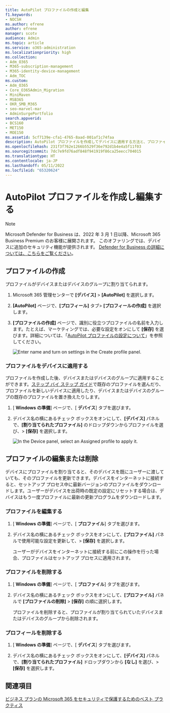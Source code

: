 ```yaml
---
title: AutoPilot プロファイルの作成と編集
f1.keywords:
- NOCSH
ms.author: efrene
author: efrene
manager: scotv
audience: Admin
ms.topic: article
ms.service: o365-administration
ms.localizationpriority: high
ms.collection:
- Adm_O365
- M365-subscription-management
- M365-identity-device-management
- Adm_TOC
ms.custom:
- Adm_O365
- Core_O365Admin_Migration
- MiniMaven
- MSB365
- OKR_SMB_M365
- seo-marvel-mar
- AdminSurgePortfolio
search.appverid:
- BCS160
- MET150
- MOE150
ms.assetid: 5cf7139e-cfa1-4765-8aad-001af1c74faa
description: AutoPilot プロファイルを作成してデバイスに適用する方法と、プロファイルを編集または削除したり、デバイスからプロファイルを削除したりする方法について説明します。
ms.openlocfilehash: 231f3f762e1266b5529f36e792d1b4e4a5f11f03
ms.sourcegitcommit: 7dc7e9fd76adf848f941919f86ca25eecc704015
ms.translationtype: HT
ms.contentlocale: ja-JP
ms.lasthandoff: 05/11/2022
ms.locfileid: "65320624"
---
```

# <a name="create-and-edit-autopilot-profiles"></a>AutoPilot プロファイルを作成し編集する

> [!NOTE]
> Microsoft Defender for Business は、2022 年 3 月 1 日以降、Microsoft 365 Business Premium のお客様に展開されます。 このオファリングでは、デバイスに追加のセキュリティ機能が提供されます。 [Defender for Business の詳細については、こちらをご覧ください](../security/defender-business/mdb-overview.md)。

## <a name="create-a-profile"></a>プロファイルの作成

プロファイルがデバイスまたはデバイスのグループに割り当てられます。
  
1. Microsoft 365 管理センターで **[デバイス]** \> **[AutoPilot]** を選択します。
  
2. **[AutoPilot]** ページで、**[プロフィール]** タブ\> **[プロフィールの作成]** を選択します。

3. **[プロファイルの作成]** ページで、識別に役立つプロファイルの名前を入力します。たとえば、マーケティングでは、必要な設定をオンにして **[保存]** を選びます。詳細については、「[AutoPilot プロファイルの設定について](m365bp-autopilot-profile-settings.md)」を参照してください。

    ![Enter name and turn on settings in the Create profile panel.](./../media/63b5a00d-6a5d-48d0-9557-e7531e80702a.png)
  
### <a name="apply-profile-to-a-device"></a>プロファイルをデバイスに適用する

プロファイルを作成した後、デバイスまたはデバイスのグループに適用することができます。[ステップ バイ ステップ ガイド](m365bp-add-autopilot-devices-and-profile.md)で既存のプロファイルを選んだり、プロファイルを新しいデバイスに適用したり、デバイスまたはデバイスのグループの既存のプロファイルを置き換えたりします。
  
1. [ **Windows の準備**] ページで、[ **デバイス**] タブを選びます。

2. デバイス名の横にあるチェック ボックスをオンにして、**[デバイス]** パネルで、**[割り当てられたプロファイル]** のドロップダウンからプロファイルを選び、\> **[保存]** を選択します。

    ![In the Device panel, select an Assigned profile to apply it.](./../media/ed0ce33f-9241-4403-a5de-2dddffdc6fb9.png)
  
## <a name="edit-delete-or-remove-a-profile"></a>プロファイルの編集または削除

デバイスにプロファイルを割り当てると、そのデバイスを既にユーザーに渡していても、そのプロファイルを更新できます。デバイスをインターネットに接続すると、セットアップ プロセス中に最新バージョンのプロファイルをダウンロードします。ユーザーがデバイスを出荷時の既定の設定にリセットする場合は、デバイスはもう一度プロファイルに最新の更新プログラムをダウンロードします。
  
### <a name="edit-a-profile"></a>プロファイルを編集する

1. [ **Windows の準備**] ページで、[ **プロファイル**] タブを選びます。

2. デバイス名の横にあるチェック ボックスをオンにして、**[プロファイル]** パネルで使用可能な設定を更新して、\> **[保存]** を選択します。

    ユーザーがデバイスをインターネットに接続する前にこの操作を行った場合、プロファイルはセットアップ プロセスに適用されます。

### <a name="delete-a-profile"></a>プロファイルを削除する

1. [ **Windows の準備**] ページで、[ **プロファイル**] タブを選びます。

2. デバイス名の横にあるチェック ボックスをオンにして、**[プロファイル]** パネルで **[プロファイルの削除]** \> **[保存]** の順に選択します。

    プロファイルを削除すると、プロファイルが割り当てられていたデバイスまたはデバイスのグループから削除されます。

### <a name="remove-a-profile"></a>プロフィールを削除する

1. [ **Windows の準備**] ページで、[ **デバイス**] タブを選びます。

2. デバイス名の横にあるチェック ボックスをオンにして、**[デバイス]** パネルで、**[割り当てられたプロファイル]** ドロップダウンから **[なし]** を選び、\> **[保存]** を選択します。

## <a name="see-also"></a>関連項目

[ビジネス プランの Microsoft 365 をセキュリティで保護するためのベスト プラクティス](../admin/security-and-compliance/secure-your-business-data.md)
